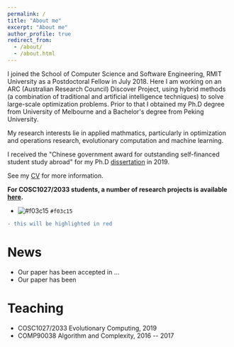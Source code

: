 ```yaml
---
permalink: /
title: "About me"
excerpt: "About me"
author_profile: true
redirect_from: 
  - /about/
  - /about.html
---
```


I joined the School of Computer Science and Software Engineering, RMIT University as a Postdoctoral Fellow in July 2018. Here I am working on an ARC (Australian Research Council) Discover Project, using hybrid methods (a combination of traditional and artificial intelligence techniques) to solve large-scale optimization problems. Prior to that I obtained my Ph.D degree from University of Melbourne and a Bachelor's degree from Peking University.

My research interests lie in applied mathmatics, particularly in optimization and operations research, evolutionary computation and machine learning. <br/>

I received the "Chinese government award for outstanding self-financed student study abroad" for my Ph.D [dissertation](https://yuansuny.github.io/files/PHD_Thesis_Yuan_Sun.pdf) in 2019. 

See my [CV](https://yuansuny.github.io/files/YUANSUN_CV.pdf) for more information.




 

__For COSC1027/2033 students, a number of research projects is available [here](https://yuansuny.github.io/projects).__

- ![#f03c15](https://placehold.it/15/f03c15/000000?text=+) `#f03c15`

```diff
- this will be highlighted in red
```


News
======
* Our paper has been accepted in ... 
* Our paper has been 


Teaching 
======
* COSC1027/2033 Evolutionary Computing, 2019
* COMP90038 Algorithm and Complexity, 2016 -- 2017





